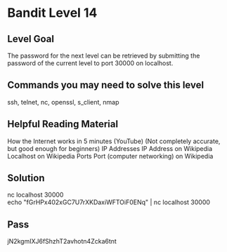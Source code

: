 # Bandit Level 14
## Level Goal
The password for the next level can be retrieved by submitting the password of the current level to port 30000 on localhost.

## Commands you may need to solve this level
ssh, telnet, nc, openssl, s_client, nmap

## Helpful Reading Material
How the Internet works in 5 minutes (YouTube) (Not completely accurate, but good enough for beginners)
IP Addresses
IP Address on Wikipedia
Localhost on Wikipedia
Ports
Port (computer networking) on Wikipedia

## Solution
nc localhost 30000 \
echo "fGrHPx402xGC7U7rXKDaxiWFTOiF0ENq" | nc localhost 30000

## Pass
jN2kgmIXJ6fShzhT2avhotn4Zcka6tnt